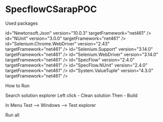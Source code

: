 # SpecflowCSarapPOC

Used packages

 id="Newtonsoft.Json" version="10.0.3" targetFramework="net461" />
 id="NUnit" version="3.0.0" targetFramework="net461" />
 id="Selenium.Chrome.WebDriver" version="2.43" targetFramework="net461" />
 id="Selenium.Support" version="3.14.0" targetFramework="net461" />
 id="Selenium.WebDriver" version="3.14.0" targetFramework="net461" />
 id="SpecFlow" version="2.4.0" targetFramework="net461" />
 id="SpecFlow.NUnit" version="2.4.0" targetFramework="net461" />
 id="System.ValueTuple" version="4.3.0" targetFramework="net461" />




How to Run

Search solution explorer 
Left click - Clean solution
Then - Build

In Menu
Test --> Windows --> Test explorer

Run all
